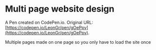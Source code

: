 # Multi page website design

A Pen created on CodePen.io. Original URL: [https://codepen.io/LeonGr/pen/gOePpv](https://codepen.io/LeonGr/pen/gOePpv).

Multiple pages made on one page so you only have to load the site once